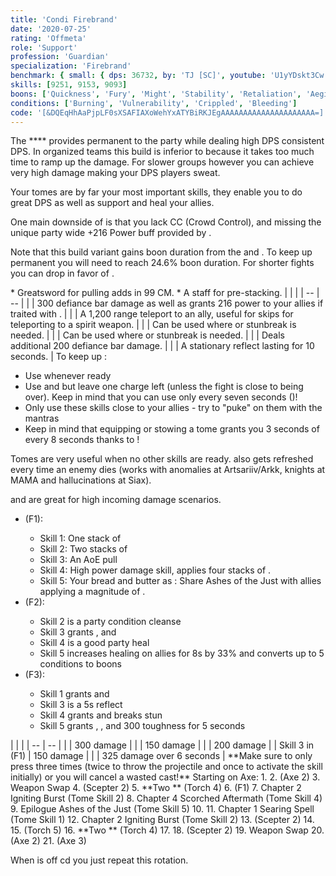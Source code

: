 ```yaml
---
title: 'Condi Firebrand'
date: '2020-07-25'
rating: 'Offmeta'
role: 'Support'
profession: 'Guardian'
specialization: 'Firebrand'
benchmark: { small: { dps: 36732, by: 'TJ [SC]', youtube: 'U1yYDskt3Cw' } }
skills: [9251, 9153, 9093]
boons: ['Quickness', 'Fury', 'Might', 'Stability', 'Retaliation', 'Aegis']
conditions: ['Burning', 'Vulnerability', 'Crippled', 'Bleeding']
code: '[&DQEqHhAaPjpLF0sXSAFIAXoWehYxATYBiRKJEgAAAAAAAAAAAAAAAAAAAAA=]'
---
```


<Tabs>
<Tab title="Build">
The **<Specialization text="Condi Firebrand" name="Firebrand"/>** provides permanent <Boon name="Quickness"/> to the party while dealing high DPS consistent DPS. In organized teams this build is inferior to <Specialization name="Firebrand" text="Power Firebrand"/> because it takes too much time to ramp up the damage. For slower groups however you can achieve very high damage making your DPS players sweat. 

Your tomes are by far your most important skills, they enable you to do great DPS as well as support and heal your allies.

One main downside of <Specialization text="Condi Firebrand" name="Firebrand"/> is that you lack CC (Crowd Control), and missing the unique party wide +216 Power buff provided by <Skill name="Bane Signet"/>.

<Divider text="Equipment"/>

Note that this build variant gains boon duration from the <Item id="79722"/> and <Item id="72339"/>. To keep up permanent <Boon name="Quickness"/> you will need to reach 24.6% boon duration. For shorter fights you can drop  <Item id="72339"/> in favor of <Item id="24560"/>.

<Grid>
<GridItem sm="4">
<Armor weight="Heavy" helmAffix="Viper" helmRune="Balthazar" shouldersAffix="Sinister" shouldersRune="Balthazar" coatAffix="Grieving" coatRune="Balthazar" glovesAffix="Sinister" glovesRune="Balthazar" leggingsAffix="Viper" leggingsRune="Balthazar" bootsAffix="Grieving" bootsRune="Balthazar"/>
</GridItem>

<GridItem sm="4">
<Weapons weapon1MainType="Axe" weapon1MainAffix="Viper" weapon1MainSigil1="Concentration" weapon1OffType="Torch" weapon1OffAffix="Viper" weapon1OffSigil="Bursting" weapon2MainType="Scepter" weapon2MainAffix="Viper" weapon2MainSigil1="Concentration" />

<Card title="Swap Weapons">
* Greatsword for pulling adds in 99 CM.
* A staff for <Boon name="Might"/> pre-stacking.
</Card>
</GridItem>

<GridItem sm="4">
<BackAndTrinkets backItemAffix="Viper" accessory1Affix="Grieving" accessory2Affix="Viper" amuletAffix="Grieving" ring1Affix="Viper" ring2Affix="Viper"/>

<Consumables foodId="86997" utilityId="48917" infusionId="37130"/>

</GridItem>
</Grid>

<Divider text="Build"/>

<Grid>
<GridItem sm="7">
<Traits traits1="Radiance" traits1Selected="Right-Hand Strength, Radiant Fire, Amplified Wrath" traits2="Zeal" traits2Selected="Fiery Wrath, Kindled Zeal, Eternal Armory" traits3="Firebrand" traits3Selected="Liberators Vow, Stalwart Speed, Loremaster"/>
 
</GridItem>

<GridItem sm="5">
<Skills heal="Mantra of Solace" utility1="Sword of Justice" utility2="Mantra of Potence"  utility3="Signet of Wrath" elite="Feel My Wrath"/>

<Card title="Situational Skills">
| | |
| -- | -- |
| <Skill id="9093" size="big" disableText/> | 300 defiance bar damage as well as grants 216 power to your allies if traited with <Trait name="Perfectinscriptions"/>. |
| <Skill id="9246" size="big" disableText/> | A 1,200 range teleport to an ally, useful for skips for teleporting to a spirit weapon. |
| <Skill name="Hallowed Ground" size="big" disableText/> | Can be used where <Boon name="Stability"/> or stunbreak is needed. |
| <Skill id="9153" size="big" disableText/> | Can be used where <Boon name="Stability"/> or stunbreak is needed. |
| <Skill id="9125" size="big" disableText/> | Deals additional 200 defiance bar damage. |
| <Skill id="9251" size="big" disableText/> | A stationary reflect lasting for 10 seconds. |

</Card>
</GridItem>
</Grid>
</Tab>

<Tab title="Guide">
<Divider text="Details"/>

<Grid>
<GridItem sm="7">
<Card title="General Tips">
To keep up <Boon name="Quickness"/>:

- Use <Skill name="Feel My Wrath"/> whenever ready
- Use <Skill name="Restoring Reprieve"/> and <Skill name="Potent Haste"/> but leave one charge left (unless the fight is close to being over). Keep in mind that you can use <Skill name="Restoring Reprieve"/> only every seven seconds (<Trait name="liberatorsvow"/>)!
- Only use these skills close to your allies - try to "puke" on them with the mantras
- Keep in mind that equipping or stowing a tome grants you 3 seconds of <Boon name="Quickness"/> every 8 seconds thanks to <Trait name="swift scholar"/>!

Tomes are very useful when no other skills are ready. <Skill name="Tome of Justice"/> also gets refreshed every time an enemy dies (works with anomalies at Artsariiv/Arkk, knights at MAMA and hallucinations at Siax).

<Skill name="Tome of Courage"/> and <Skill name="Tome of Resolve"/> are great for high incoming damage scenarios.

- <Skill name="Tome of Justice"/> (F1):
  - Skill 1: One stack of <Condition name="Burning"/>
  - Skill 2: Two stacks of <Condition name="Burning"/>
  - Skill 3: An AoE pull
  - Skill 4: High power damage skill, applies four stacks of <Condition name="Burning"/>.
  - Skill 5: Your bread and butter as <Specialization text="Condi Firebrand" name="Firebrand"/>: Share Ashes of the Just with allies applying a magnitude of <Condition name="Burning"/>.
- <Skill name="Tome of Resolve"/> (F2):
  - Skill 2 is a party condition cleanse
  - Skill 3 grants <Boon name="Vigor"/>, <Boon name="Regeneration"/> and <Boon name="Swiftness"/>
  - Skill 4 is a good party heal
  - Skill 5 increases healing on allies for 8s by 33% and converts up to 5 conditions to boons
- <Skill name="Tome of Courage"/> (F3):
  - Skill 1 grants <Boon name="Stability"/> and <Boon name="Swiftness"/>
  - Skill 3 is a 5s reflect
  - Skill 4 grants <Boon name="Resistance"/> and breaks stun
  - Skill 5 grants <Boon name="Aegis"/>, <Boon name="Protection"/>, <Boon name="Stability"/> and 300 toughness for 5 seconds

</Card>
</GridItem>

<GridItem sm="5">
<Card title="Defiance Bar Damage">
| | |
| -- | -- |
| <Skill id="9093"/> | 300 damage |
| <Skill id="45402"/> | 150 damage |
| <Skill name="Hammer of Wisdom"/> | 200 damage |
| Skill 3 in <Skill name="Tome of Justice"/> (F1) | 150 damage |
| <Skill name="Chains of light"/> | 325 damage over 6 seconds |
</Card>
<Card title="Rotation">
<Message>
**Make sure to only press <Skill id="9089"/> three times (twice to throw the projectile and once to activate the skill initially) or you will cancel a wasted cast!**
</Message>
Starting on Axe:
1. <Skill name="Sword of Justice"/>
2. <Skill name="Symbol of Vengeance"/> (Axe 2)
3. Weapon Swap
4. <Skill name="Symbol of Punishment"/> (Scepter 2)
5. **Two <Skill id="9089"/>** (Torch 4)
6. <Skill name="Tome of Justice"/> (F1)
7. Chapter 2 Igniting Burst (Tome Skill 2)
8. Chapter 4 Scorched Aftermath (Tome Skill 4)
9. Epilogue Ashes of the Just (Tome Skill 5)
10. <Skill name="Sword of Justice"/>
11. Chapter 1 Searing Spell (Tome Skill 1)
12. Chapter 2 Igniting Burst (Tome Skill 2)
13. <Skill name="Symbol of Punishment"/> (Scepter 2)
14. <Skill name="Sword of Justice"/>
15. <Skill name="Cleansing Flame"/> (Torch 5)
16. **Two <Skill id="9089"/>** (Torch 4)
17. <Skill name="Sword of Justice"/>
18. <Skill name="Symbol of Punishment"/> (Scepter 2)
19. Weapon Swap
20. <Skill name="Symbol of Vengeance"/> (Axe 2)
21. <Skill name="Blazing Edge"/> (Axe 3)

When <Skill name="Tome of Justice"/> is off cd you just repeat this rotation.
</Card>
</GridItem>
</Grid>
</Tab>
</Tabs>
